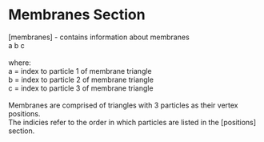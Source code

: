 # Membranes Section

[membranes] - contains information about membranes
<br>a b c
<br>
<br>where:
<br>a = index to particle 1 of membrane triangle
<br>b = index to particle 2 of membrane triangle
<br>c = index to particle 3 of membrane triangle
<br>
<br>Membranes are comprised of triangles with 3 particles as their vertex positions.
<br>The indicies refer to the order in which particles are listed in the [positions]
<br>section.
